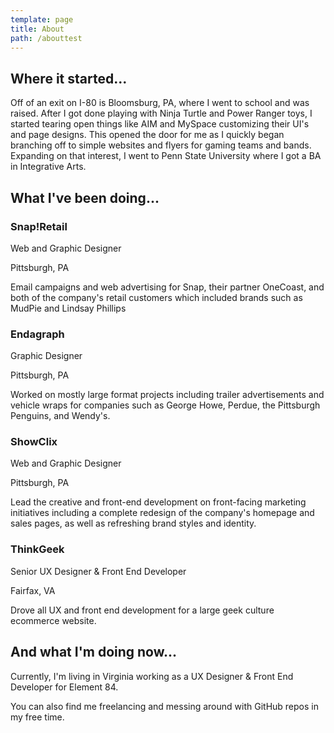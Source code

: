 ```yaml
---
template: page
title: About
path: /abouttest
---
```

## Where it started...

Off of an exit on I-80 is Bloomsburg, PA, where I went to school and was raised. After I got done playing with Ninja Turtle and Power Ranger toys, I started tearing open things like AIM and MySpace customizing their UI's and page designs. This opened the door for me as I quickly began branching off to simple websites and flyers for gaming teams and bands. Expanding on that interest, I went to Penn State University where I got a BA in Integrative Arts.

## What I've been doing...

### Snap!Retail

Web and Graphic Designer

Pittsburgh, PA

Email campaigns and web advertising for Snap, their partner OneCoast, and both of the company's retail customers which included brands such as MudPie and Lindsay Phillips


### Endagraph

Graphic Designer

Pittsburgh, PA

Worked on mostly large format projects including trailer advertisements and vehicle wraps for companies such as George Howe, Perdue, the Pittsburgh Penguins, and Wendy's.



### ShowClix

Web and Graphic Designer

Pittsburgh, PA

Lead the creative and front-end development on front-facing marketing initiatives including a complete redesign of the company's homepage and sales pages, as well as refreshing brand styles and identity.



### ThinkGeek

Senior UX Designer & Front End Developer

Fairfax, VA

Drove all UX and front end development for a large geek culture ecommerce website.



## And what I'm doing now...

Currently, I'm living in Virginia working as a UX Designer & Front End Developer for Element 84.



You can also find me freelancing and messing around with GitHub repos in my free time.
